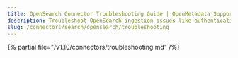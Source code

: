 ```yaml
---
title: OpenSearch Connector Troubleshooting Guide | OpenMetadata Support
description: Troubleshoot OpenSearch ingestion issues like authentication failures, index access errors, or search gaps.
slug: /connectors/search/opensearch/troubleshooting
---
```


{% partial file="/v1.10/connectors/troubleshooting.md" /%}
